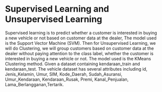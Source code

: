 # Supervised Learning and Unsupervised Learning
Supervised learning is to predict whether a customer is interested in buying a new vehicle or not based on customer data at the dealer, The model used is the Support Vector Machine (SVM). Then for Unsupervised Learning, we will do Clustering, we will group customers based on customer data at the dealer without paying attention to the class label, whether the customer is interested in buying a new vehicle or not. The model used is the KMeans Clustering method. Given a dataset containing kendaraan_train and kendaraan_test. The vehicle dataset has several attributes including id, Jenis_Kelamin, Umur, SIM, Kode_Daerah, Sudah_Asuransi, Umur_Kendaraan, Kendaraan_Rusak, Premi, Kanal_Penjualan, Lama_Berlangganan,Tertarik.
